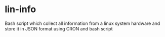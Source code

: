 # lin-info
Bash script which collect all information from a linux system hardware and store it in JSON format using CRON and bash script
